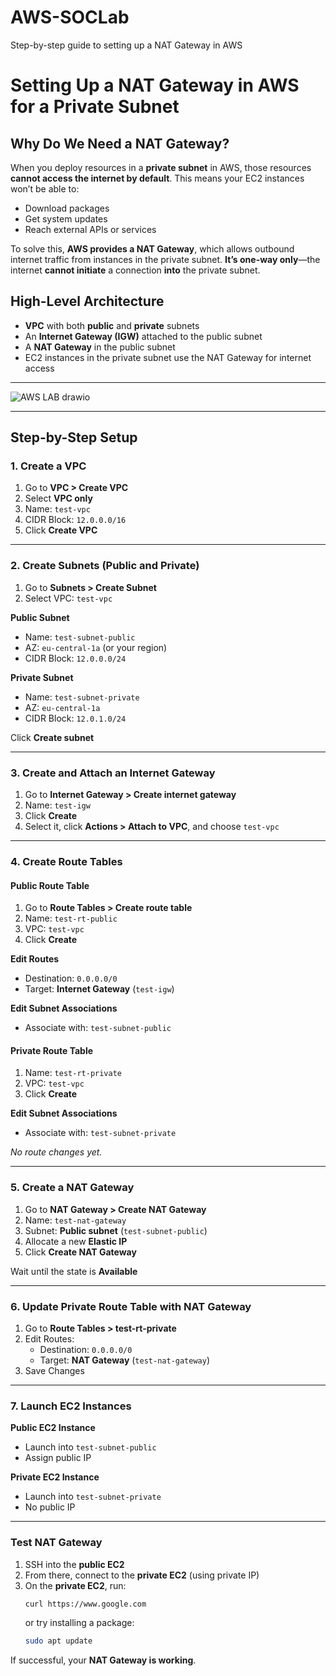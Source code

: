 # AWS-SOCLab
Step-by-step guide to setting up a NAT Gateway in AWS
# Setting Up a NAT Gateway in AWS for a Private Subnet

## Why Do We Need a NAT Gateway?

When you deploy resources in a **private subnet** in AWS, those resources **cannot access the internet by default**. This means your EC2 instances won’t be able to:

- Download packages
- Get system updates
- Reach external APIs or services

To solve this, **AWS provides a NAT Gateway**, which allows outbound internet traffic from instances in the private subnet. **It’s one-way only**—the internet **cannot initiate** a connection **into** the private subnet.

## High-Level Architecture

- **VPC** with both **public** and **private** subnets
- An **Internet Gateway (IGW)** attached to the public subnet
- A **NAT Gateway** in the public subnet
- EC2 instances in the private subnet use the NAT Gateway for internet access

---

![AWS LAB drawio](https://github.com/user-attachments/assets/68513e1a-029e-4dc6-8304-db7e111c3c33)

---

## Step-by-Step Setup

### 1. Create a VPC

1. Go to **VPC > Create VPC**
2. Select **VPC only**
3. Name: `test-vpc`
4. CIDR Block: `12.0.0.0/16`
5. Click **Create VPC**

---

### 2. Create Subnets (Public and Private)

1. Go to **Subnets > Create Subnet**
2. Select VPC: `test-vpc`

**Public Subnet**
- Name: `test-subnet-public`
- AZ: `eu-central-1a` (or your region)
- CIDR Block: `12.0.0.0/24`

**Private Subnet**
- Name: `test-subnet-private`
- AZ: `eu-central-1a`
- CIDR Block: `12.0.1.0/24`

Click **Create subnet**

---

### 3. Create and Attach an Internet Gateway

1. Go to **Internet Gateway > Create internet gateway**
2. Name: `test-igw`
3. Click **Create**
4. Select it, click **Actions > Attach to VPC**, and choose `test-vpc`

---

### 4. Create Route Tables

#### Public Route Table
1. Go to **Route Tables > Create route table**
2. Name: `test-rt-public`
3. VPC: `test-vpc`
4. Click **Create**

**Edit Routes**
- Destination: `0.0.0.0/0`
- Target: **Internet Gateway** (`test-igw`)

**Edit Subnet Associations**
- Associate with: `test-subnet-public`

#### Private Route Table
1. Name: `test-rt-private`
2. VPC: `test-vpc`
3. Click **Create**

**Edit Subnet Associations**
- Associate with: `test-subnet-private`

*No route changes yet.*

---

### 5. Create a NAT Gateway

1. Go to **NAT Gateway > Create NAT Gateway**
2. Name: `test-nat-gateway`
3. Subnet: **Public subnet** (`test-subnet-public`)
4. Allocate a new **Elastic IP**
5. Click **Create NAT Gateway**

Wait until the state is **Available**

---

### 6. Update Private Route Table with NAT Gateway

1. Go to **Route Tables > test-rt-private**
2. Edit Routes:
   - Destination: `0.0.0.0/0`
   - Target: **NAT Gateway** (`test-nat-gateway`)
3. Save Changes

---

### 7. Launch EC2 Instances

**Public EC2 Instance**
- Launch into `test-subnet-public`
- Assign public IP

**Private EC2 Instance**
- Launch into `test-subnet-private`
- No public IP

---

### Test NAT Gateway

1. SSH into the **public EC2**
2. From there, connect to the **private EC2** (using private IP)
3. On the **private EC2**, run:
   ```bash
   curl https://www.google.com
   ```
   or try installing a package:
   ```bash
   sudo apt update
   ```

If successful, your **NAT Gateway is working**.
